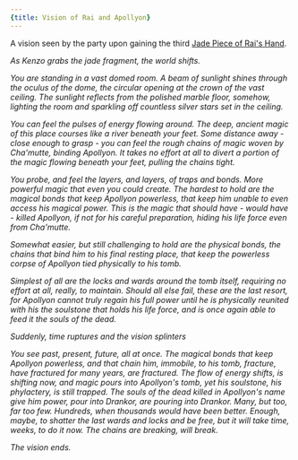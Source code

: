 ```yaml
---
{title: Vision of Rai and Apollyon}
---
```

A vision seen by the party upon gaining the third [Jade Piece of Rai's Hand](<../treasure/gifts-and-heirlooms/jade-piece-of-rai-s-hand.md>).

*As Kenzo grabs the jade fragment, the world shifts.*

*You are standing in a vast domed room. A beam of sunlight shines through the oculus of the dome, the circular opening at the crown of the vast ceiling. The sunlight reflects from the polished marble floor, somehow, lighting the room and sparkling off countless silver stars set in the ceiling.*

*You can feel the pulses of energy flowing around. The deep, ancient magic of this place courses like a river beneath your feet. Some distance away - close enough to grasp - you can feel the rough chains of magic woven by Cha'mutte, binding Apollyon. It takes no effort at all to divert a portion of the magic flowing beneath your feet, pulling the chains tight.*

*You probe, and feel the layers, and layers, of traps and bonds. More powerful magic that even you could create. The hardest to hold are the magical bonds that keep Apollyon powerless, that keep him unable to even access his magical power. This is the magic that should have - would have - killed Apollyon, if not for his careful preparation, hiding his life force even from Cha'mutte.*

*Somewhat easier, but still challenging to hold are the physical bonds, the chains that bind him to his final resting place, that keep the powerless corpse of Apollyon tied physically to his tomb.*

*Simplest of all are the locks and wards around the tomb itself, requiring no effort at all, really, to maintain. Should all else fail, these are the last resort, for Apollyon cannot truly regain his full power until he is physically reunited with his the soulstone that holds his life force, and is once again able to feed it the souls of the dead.*

*Suddenly, time ruptures and the vision splinters*

*You see past, present, future, all at once. The magical bonds that keep Apollyon powerless, and that chain him, immobile, to his tomb, fracture, have fractured for many years, are fractured. The flow of energy shifts, is shifting now, and magic pours into Apollyon's tomb, yet his soulstone, his phylactery, is still trapped. The souls of the dead killed in Apollyon's name give him power, pour into Drankor, are pouring into Drankor. Many, but too, far too few. Hundreds, when thousands would have been better. Enough, maybe, to shatter the last wards and locks and be free, but it will take time, weeks, to do it now. The chains are breaking, will break.*

*The vision ends.*